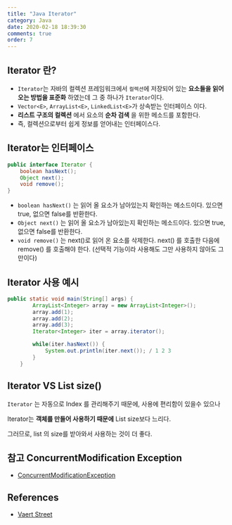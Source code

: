 ```yaml
---
title: "Java Iterator"
category: Java
date: 2020-02-18 18:39:30
comments: true
order: 7
---
```


## Iterator 란?
* `Iterator`는 자바의 컬렉션 프레임워크에서 `컬렉션`에 저장되어 있는 __요소들을 읽어오는 방법을 표준화__ 하였는데 그 중 하나가 `Iterator`이다.
* `Vector<E>`, `ArrayList<E>`, `LinkedList<E>`가 상속받는 인터페이스 이다.
* __리스트 구조의 컬렉션__ 에서 요소의 __순차 검색__ 을 위한 메소드를 포함한다.
* 즉, 컬렉션으로부터 쉽게 정보를 얻어내는 인터페이스다.

## Iterator는 인터페이스
```java
public interface Iterator {
    boolean hasNext();
    Object next();
    void remove();
}
```
* `boolean hasNext()` 는 읽어 올 요소가 남아있는지 확인하는 메소드이다. 있으면 true, 없으면 false를 반환한다.
* `Object next()` 는 읽어 올 요소가 남아있는지 확인하는 메소드이다. 있으면 true, 없으면 false를 반환한다.
* `void remove()` 는 next()로 읽어 온 요소를 삭제한다. next() 를 호출한 다음에 remove() 를 호출해야 한다. (선택적 기능이라 사용해도 그만 사용하지 않아도 그만이다)


## Iterator 사용 예시
```java
public static void main(String[] args) {
		ArrayList<Integer> array = new ArrayList<Integer>();
		array.add(1);
		array.add(2);
		array.add(3);
		Iterator<Integer> iter = array.iterator();

		while(iter.hasNext()) {
			System.out.println(iter.next()); / 1 2 3
		}
	}
```



## Iterator VS List size()
`Iterator` 는 자동으로 Index 를 관리해주기 때문에, 사용에 편리함이 있을수 있으나

Iterator는 __객체를 만들어 사용하기 때문에__ List size보다 느리다.

그러므로, list 의 size를 받아와서 사용하는 것이 더 좋다.

## 참고 ConcurrentModification Exception
* [ConcurrentModificationException](https://m.blog.naver.com/tmondev/220393974518)

## References
* [Vaert Street](https://vaert.tistory.com/108)